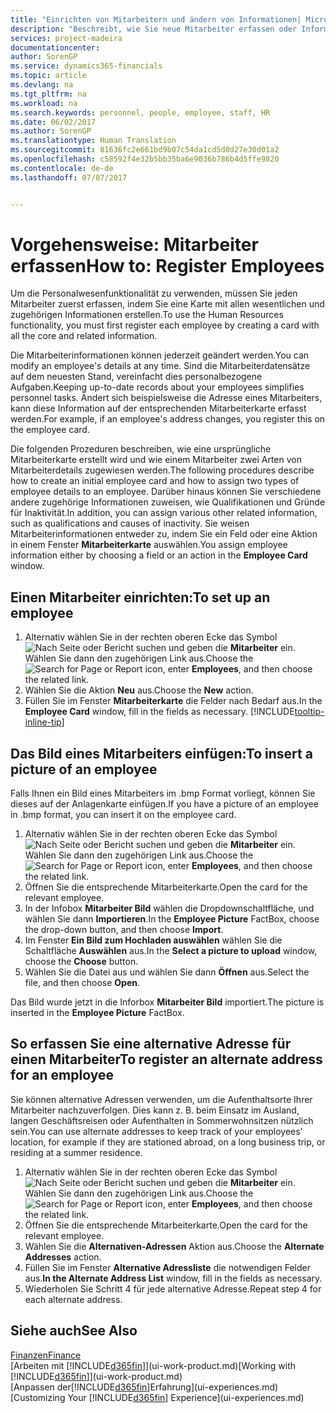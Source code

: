 ```yaml
---
title: "Einrichten von Mitarbeitern und ändern von Informationen| Microsoft Docs"
description: "Beschreibt, wie Sie neue Mitarbeiter erfassen oder Informationen für vorhandene Mitarbeiter bearbeiten."
services: project-madeira
documentationcenter: 
author: SorenGP
ms.service: dynamics365-financials
ms.topic: article
ms.devlang: na
ms.tgt_pltfrm: na
ms.workload: na
ms.search.keywords: personnel, people, employee, staff, HR
ms.date: 06/02/2017
ms.author: SorenGP
ms.translationtype: Human Translation
ms.sourcegitcommit: 81636fc2e661bd9b07c54da1cd5d0d27e30d01a2
ms.openlocfilehash: c58592f4e32b5bb35ba6e9036b786b4d5ffe9820
ms.contentlocale: de-de
ms.lasthandoff: 07/07/2017


---
```

# <a name="how-to-register-employees"></a><span data-ttu-id="4c7b8-103">Vorgehensweise: Mitarbeiter erfassen</span><span class="sxs-lookup"><span data-stu-id="4c7b8-103">How to: Register Employees</span></span>
<span data-ttu-id="4c7b8-104">Um die Personalwesenfunktionalität zu verwenden, müssen Sie jeden Mitarbeiter zuerst erfassen, indem Sie eine Karte mit allen wesentlichen und zugehörigen Informationen erstellen.</span><span class="sxs-lookup"><span data-stu-id="4c7b8-104">To use the Human Resources functionality, you must first register each employee by creating a card with all the core and related information.</span></span>

<span data-ttu-id="4c7b8-105">Die Mitarbeiterinformationen können jederzeit geändert werden.</span><span class="sxs-lookup"><span data-stu-id="4c7b8-105">You can modify an employee's details at any time.</span></span> <span data-ttu-id="4c7b8-106">Sind die Mitarbeiterdatensätze auf dem neuesten Stand, vereinfacht dies personalbezogene Aufgaben.</span><span class="sxs-lookup"><span data-stu-id="4c7b8-106">Keeping up-to-date records about your employees simplifies personnel tasks.</span></span> <span data-ttu-id="4c7b8-107">Ändert sich beispielsweise die Adresse eines Mitarbeiters, kann diese Information auf der entsprechenden Mitarbeiterkarte erfasst werden.</span><span class="sxs-lookup"><span data-stu-id="4c7b8-107">For example, if an employee's address changes, you register this on the employee card.</span></span>

<span data-ttu-id="4c7b8-108">Die folgenden Prozeduren beschreiben, wie eine ursprüngliche Mitarbeiterkarte erstellt wird und wie einem Mitarbeiter zwei Arten von Mitarbeiterdetails zugewiesen werden.</span><span class="sxs-lookup"><span data-stu-id="4c7b8-108">The following procedures describe how to create an initial employee card and how to assign two types of employee details to an employee.</span></span> <span data-ttu-id="4c7b8-109">Darüber hinaus können Sie verschiedene andere zugehörige Informationen zuweisen, wie Qualifikationen und Gründe für Inaktivität.</span><span class="sxs-lookup"><span data-stu-id="4c7b8-109">In addition, you can assign various other related information, such as qualifications and causes of inactivity.</span></span> <span data-ttu-id="4c7b8-110">Sie weisen Mitarbeiterinformationen entweder zu, indem Sie ein Feld oder eine Aktion in einem Fenster **Mitarbeiterkarte** auswählen.</span><span class="sxs-lookup"><span data-stu-id="4c7b8-110">You assign employee information either by choosing a field or an action in the **Employee Card** window.</span></span>

## <a name="to-set-up-an-employee"></a><span data-ttu-id="4c7b8-111">Einen Mitarbeiter einrichten:</span><span class="sxs-lookup"><span data-stu-id="4c7b8-111">To set up an employee</span></span>
1. <span data-ttu-id="4c7b8-112">Alternativ wählen Sie in der rechten oberen Ecke das Symbol ![Nach Seite oder Bericht suchen](media/ui-search/search_small.png "Nach Seite oder Bericht suchen") und geben die **Mitarbeiter** ein. Wählen Sie dann den zugehörigen Link aus.</span><span class="sxs-lookup"><span data-stu-id="4c7b8-112">Choose the ![Search for Page or Report](media/ui-search/search_small.png "Search for Page or Report icon") icon, enter **Employees**, and then choose the related link.</span></span>
2. <span data-ttu-id="4c7b8-113">Wählen Sie die Aktion **Neu** aus.</span><span class="sxs-lookup"><span data-stu-id="4c7b8-113">Choose the **New** action.</span></span>
3. <span data-ttu-id="4c7b8-114">Füllen Sie im Fenster **Mitarbeiterkarte** die Felder nach Bedarf aus.</span><span class="sxs-lookup"><span data-stu-id="4c7b8-114">In the **Employee Card** window, fill in the fields as necessary.</span></span> [!INCLUDE[tooltip-inline-tip](includes/tooltip-inline-tip_md.md)]

## <a name="to-insert-a-picture-of-an-employee"></a><span data-ttu-id="4c7b8-115">Das Bild eines Mitarbeiters einfügen:</span><span class="sxs-lookup"><span data-stu-id="4c7b8-115">To insert a picture of an employee</span></span>
<span data-ttu-id="4c7b8-116">Falls Ihnen ein Bild eines Mitarbeiters im .bmp Format vorliegt, können Sie dieses auf der Anlagenkarte einfügen.</span><span class="sxs-lookup"><span data-stu-id="4c7b8-116">If you have a picture of an employee in .bmp format, you can insert it on the employee card.</span></span>

1. <span data-ttu-id="4c7b8-117">Alternativ wählen Sie in der rechten oberen Ecke das Symbol ![Nach Seite oder Bericht suchen](media/ui-search/search_small.png "Nach Seite oder Bericht suchen") und geben die **Mitarbeiter** ein. Wählen Sie dann den zugehörigen Link aus.</span><span class="sxs-lookup"><span data-stu-id="4c7b8-117">Choose the ![Search for Page or Report](media/ui-search/search_small.png "Search for Page or Report icon") icon, enter **Employees**, and then choose the related link.</span></span>
2. <span data-ttu-id="4c7b8-118">Öffnen Sie die entsprechende Mitarbeiterkarte.</span><span class="sxs-lookup"><span data-stu-id="4c7b8-118">Open the card for the relevant employee.</span></span>
3. <span data-ttu-id="4c7b8-119">In der Infobox **Mitarbeiter Bild** wählen die Dropdownschaltfläche, und wählen Sie dann **Importieren**.</span><span class="sxs-lookup"><span data-stu-id="4c7b8-119">In the **Employee Picture** FactBox, choose the drop-down button, and then choose **Import**.</span></span>
4. <span data-ttu-id="4c7b8-120">Im Fenster **Ein Bild zum Hochladen auswählen** wählen Sie die Schaltfläche **Auswählen** aus.</span><span class="sxs-lookup"><span data-stu-id="4c7b8-120">In the **Select a picture to upload** window, choose the **Choose** button.</span></span>
5. <span data-ttu-id="4c7b8-121">Wählen Sie die Datei aus und wählen Sie dann **Öffnen** aus.</span><span class="sxs-lookup"><span data-stu-id="4c7b8-121">Select the file, and then choose **Open**.</span></span>

<span data-ttu-id="4c7b8-122">Das Bild wurde jetzt in die Inforbox **Mitarbeiter Bild** importiert.</span><span class="sxs-lookup"><span data-stu-id="4c7b8-122">The picture is inserted in the **Employee Picture** FactBox.</span></span>

## <a name="to-register-an-alternate-address-for-an-employee"></a><span data-ttu-id="4c7b8-123">So erfassen Sie eine alternative Adresse für einen Mitarbeiter</span><span class="sxs-lookup"><span data-stu-id="4c7b8-123">To register an alternate address for an employee</span></span>
<span data-ttu-id="4c7b8-124">Sie können alternative Adressen verwenden, um die Aufenthaltsorte Ihrer Mitarbeiter nachzuverfolgen. Dies kann z. B. beim Einsatz im Ausland, langen Geschäftsreisen oder Aufenthalten in Sommerwohnsitzen nützlich sein.</span><span class="sxs-lookup"><span data-stu-id="4c7b8-124">You can use alternate addresses to keep track of your employees’ location, for example if they are stationed abroad, on a long business trip, or residing at a summer residence.</span></span>

1. <span data-ttu-id="4c7b8-125">Alternativ wählen Sie in der rechten oberen Ecke das Symbol ![Nach Seite oder Bericht suchen](media/ui-search/search_small.png "Nach Seite oder Bericht suchen") und geben die **Mitarbeiter** ein. Wählen Sie dann den zugehörigen Link aus.</span><span class="sxs-lookup"><span data-stu-id="4c7b8-125">Choose the ![Search for Page or Report](media/ui-search/search_small.png "Search for Page or Report icon") icon, enter **Employees**, and then choose the related link.</span></span>
2. <span data-ttu-id="4c7b8-126">Öffnen Sie die entsprechende Mitarbeiterkarte.</span><span class="sxs-lookup"><span data-stu-id="4c7b8-126">Open the card for the relevant employee.</span></span>
3. <span data-ttu-id="4c7b8-127">Wählen Sie die **Alternativen-Adressen** Aktion aus.</span><span class="sxs-lookup"><span data-stu-id="4c7b8-127">Choose the **Alternate Addresses** action.</span></span>
4. <span data-ttu-id="4c7b8-128">Füllen Sie im Fenster **Alternative Adressliste** die notwendigen Felder aus.</span><span class="sxs-lookup"><span data-stu-id="4c7b8-128">**In the Alternate Address List** window, fill in the fields as necessary.</span></span>
5. <span data-ttu-id="4c7b8-129">Wiederholen Sie Schritt 4 für jede alternative Adresse.</span><span class="sxs-lookup"><span data-stu-id="4c7b8-129">Repeat step 4 for each alternate address.</span></span>

## <a name="see-also"></a><span data-ttu-id="4c7b8-130">Siehe auch</span><span class="sxs-lookup"><span data-stu-id="4c7b8-130">See Also</span></span>
[<span data-ttu-id="4c7b8-131">Finanzen</span><span class="sxs-lookup"><span data-stu-id="4c7b8-131">Finance</span></span>](finance.md)  
<span data-ttu-id="4c7b8-132">[Arbeiten mit [!INCLUDE[d365fin](includes/d365fin_md.md)]](ui-work-product.md)</span><span class="sxs-lookup"><span data-stu-id="4c7b8-132">[Working with [!INCLUDE[d365fin](includes/d365fin_md.md)]](ui-work-product.md)</span></span>  
<span data-ttu-id="4c7b8-133">[Anpassen der[!INCLUDE[d365fin](includes/d365fin_md.md)]Erfahrung](ui-experiences.md)</span><span class="sxs-lookup"><span data-stu-id="4c7b8-133">[Customizing Your [!INCLUDE[d365fin](includes/d365fin_md.md)] Experience](ui-experiences.md)</span></span>

